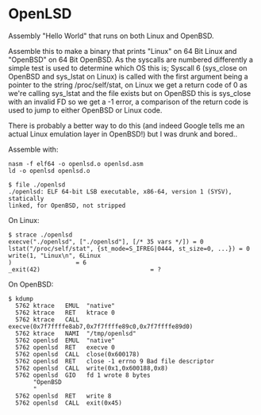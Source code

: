 OpenLSD
=======

Assembly "Hello World" that runs on both Linux and OpenBSD.

Assemble this to make a binary that prints "Linux" on 64 Bit Linux and
"OpenBSD" on 64 Bit OpenBSD. As the syscalls are numbered differently
a simple test is used to determine which OS this is; Syscall 6 (sys_close
on OpenBSD and sys_lstat on Linux) is called with the first argument being
a pointer to the string /proc/self/stat, on Linux we get a return code of
0 as we're calling sys_lstat and the file exists but on OpenBSD this is
sys_close with an invalid FD so we get a -1 error, a comparison of the return
code is used to jump to either OpenBSD or Linux code.

There is probably a better way to do this (and indeed Google tells me an actual
Linux emulation layer in OpenBSD!) but I was drunk and bored..

Assemble with:
```
nasm -f elf64 -o openlsd.o openlsd.asm
ld -o openlsd openlsd.o

$ file ./openlsd
./openlsd: ELF 64-bit LSB executable, x86-64, version 1 (SYSV), statically
linked, for OpenBSD, not stripped
``` 
On Linux:
```
$ strace ./openlsd
execve("./openlsd", ["./openlsd"], [/* 35 vars */]) = 0
lstat("/proc/self/stat", {st_mode=S_IFREG|0444, st_size=0, ...}) = 0
write(1, "Linux\n", 6Linux
)                  = 6
_exit(42)                               = ?
```
On OpenBSD:
```
$ kdump
  5762 ktrace   EMUL  "native"
  5762 ktrace   RET   ktrace 0
  5762 ktrace   CALL  execve(0x7f7ffffe8ab7,0x7f7ffffe89c0,0x7f7ffffe89d0)
  5762 ktrace   NAMI  "/tmp/openlsd"
  5762 openlsd  EMUL  "native"
  5762 openlsd  RET   execve 0
  5762 openlsd  CALL  close(0x600178)
  5762 openlsd  RET   close -1 errno 9 Bad file descriptor
  5762 openlsd  CALL  write(0x1,0x600188,0x8)
  5762 openlsd  GIO   fd 1 wrote 8 bytes
       "OpenBSD
       "
  5762 openlsd  RET   write 8
  5762 openlsd  CALL  exit(0x45)
```
 
